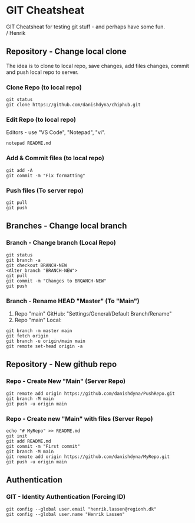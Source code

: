 # GIT Cheatsheat
GIT Cheatsheat for testing git stuff - and perhaps have some fun.  
/ Henrik

## Repository - Change local clone
The idea is to clone to local repo, save changes, add files changes, commit and push local repo to server.
### Clone Repo (to local repo)
```
git status
git clone https://github.com/danishdyna/chiphub.git
```
### Edit Repo (to local repo)
Editors - use "VS Code", "Notepad", "vi".
```
notepad README.md
```
### Add & Commit files (to local repo)
```
git add -A
git commit -m "Fix formatting"
```
### Push files (To server repo)
```
git pull
git push
```
## Branches - Change local branch
### Branch - Change branch (Local Repo)
```
git status
git branch -a
git checkout BRANCH-NEW
<Alter branch "BRANCH-NEW">
git pull
git commit -m "Changes to BRQANCH-NEW"
git push
```
### Branch - Rename HEAD "Master" (To "Main")
1) Repo "main" GitHub: "Settings/General/Default Branch/Rename"
2) Repo "main" Local:
```
git branch -m master main
git fetch origin
git branch -u origin/main main
git remote set-head origin -a
```
## Repository - New github repo
### Repo - Create New "Main" (Server Repo)
```
git remote add origin https://github.com/danishdyna/PushRepo.git
git branch -M main
git push -u origin main
```
### Repo - Create new "Main" with files (Server Repo)
```
echo "# MyRepo" >> README.md
git init
git add README.md
git commit -m "First commit"
git branch -M main
git remote add origin https://github.com/danishdyna/MyRepo.git
git push -u origin main
```
## Authentication
### GIT - Identity Authentication (Forcing ID)
```
git config --global user.email "henrik.lassen@regionh.dk"
git config --global user.name "Henrik Lassen"   
```
